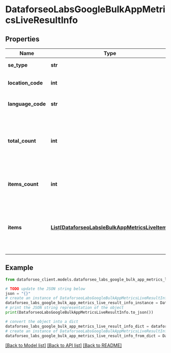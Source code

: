 # DataforseoLabsGoogleBulkAppMetricsLiveResultInfo


## Properties

Name | Type | Description | Notes
------------ | ------------- | ------------- | -------------
**se_type** | **str** | search engine type | [optional] 
**location_code** | **int** | location code in a POST array | [optional] 
**language_code** | **str** | language code in a POST array | [optional] 
**total_count** | **int** | total amount of results in our database relevant to your request | [optional] 
**items_count** | **int** | the number of results returned in the items array | [optional] 
**items** | [**List[DataforseoLabsleBulkAppMetricsLiveItem]**](DataforseoLabsleBulkAppMetricsLiveItem.md) | contains data related to the ranking app metrics of the specified application | [optional] 

## Example

```python
from dataforseo_client.models.dataforseo_labs_google_bulk_app_metrics_live_result_info import DataforseoLabsGoogleBulkAppMetricsLiveResultInfo

# TODO update the JSON string below
json = "{}"
# create an instance of DataforseoLabsGoogleBulkAppMetricsLiveResultInfo from a JSON string
dataforseo_labs_google_bulk_app_metrics_live_result_info_instance = DataforseoLabsGoogleBulkAppMetricsLiveResultInfo.from_json(json)
# print the JSON string representation of the object
print(DataforseoLabsGoogleBulkAppMetricsLiveResultInfo.to_json())

# convert the object into a dict
dataforseo_labs_google_bulk_app_metrics_live_result_info_dict = dataforseo_labs_google_bulk_app_metrics_live_result_info_instance.to_dict()
# create an instance of DataforseoLabsGoogleBulkAppMetricsLiveResultInfo from a dict
dataforseo_labs_google_bulk_app_metrics_live_result_info_from_dict = DataforseoLabsGoogleBulkAppMetricsLiveResultInfo.from_dict(dataforseo_labs_google_bulk_app_metrics_live_result_info_dict)
```
[[Back to Model list]](../README.md#documentation-for-models) [[Back to API list]](../README.md#documentation-for-api-endpoints) [[Back to README]](../README.md)


